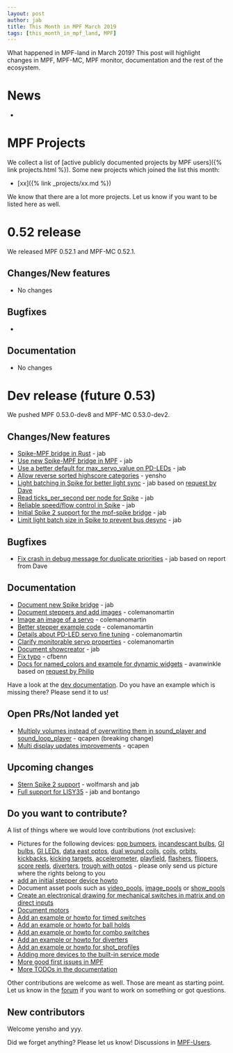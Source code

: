 ```yaml
---
layout: post
author: jab
title: This Month in MPF March 2019
tags: [this_month_in_mpf_land, MPF]
---
```

What happened in MPF-land in March 2019?
This post will highlight changes in MPF, MPF-MC, MPF monitor, documentation
and the rest of the ecosystem.

# News

*

# MPF Projects

We collect a list of [active publicly documented projects by MPF users]({% link projects.html %}).
Some new projects which joined the list this month:

* [xx]({% link _projects/xx.md %})

We know that there are a lot more projects. Let us know if you want to be listed here as well.

# 0.52 release

We released MPF 0.52.1 and MPF-MC 0.52.1.

## Changes/New features

* No changes

## Bugfixes

* 

## Documentation

* No changes


# Dev release (future 0.53)

We pushed MPF 0.53.0-dev8 and MPF-MC 0.53.0-dev2.

## Changes/New features

* [Spike-MPF bridge in Rust](https://github.com/missionpinball/mpf-spike/commit/529ac6d7d047ef8d74ce2e4555a910a4ddf190c5) - jab
* [Use new Spike-MPF bridge in MPF](https://github.com/missionpinball/mpf/commit/089f7e48008ab0e82d3d8712ef812ea636975933) - jab
* [Use a better default for max_servo_value on PD-LEDs](https://github.com/missionpinball/mpf/commit/9fbbd9bbe1367566e5defda0a2914f75db1635d2) - jab
* [Allow reverse sorted highscore categories](https://github.com/missionpinball/mpf/pull/1296) - yensho
* [Light batching in Spike for better light sync](https://github.com/missionpinball/mpf/pull/1313) - jab based on [request by Dave](https://groups.google.com/forum/#!topic/mpf-users/WHRLH0lGZL0)
* [Read ticks_per_second per node for Spike](https://groups.google.com/forum/#!topic/mpf-users/WHRLH0lGZL0) - jab 
* [Reliable speed/flow control in Spike](https://github.com/missionpinball/mpf/pull/1314) - jab
* [Initial Spike 2 support for the mpf-spike bridge](https://github.com/missionpinball/mpf-spike/commit/e234336f504c40a5050220e00b5baa049d659819) - jab
* [Limit light batch size in Spike to prevent bus desync](https://github.com/missionpinball/mpf/commit/f64d46689235bb1e4d5abaa63de6d5cf39a4c661) - jab

## Bugfixes

* [Fix crash in debug message for duplicate priorities](https://github.com/missionpinball/mpf/commit/7a3dad3ef3366b33f4fa77e45abfa54026faa76c) - jab based on report from Dave

## Documentation

* [Document new Spike bridge](https://github.com/missionpinball/mpf-docs/commit/6be23912212478beaa35356226ef86d37cd2cf49) - jab
* [Document steppers and add images](https://github.com/missionpinball/mpf-docs/pull/208) - colemanomartin
* [Image an image of a servo](https://github.com/missionpinball/mpf-docs/commit/4da3b0a4ca6a0910d2ed89065d61411f92a91f90) - colemanomartin
* [Better stepper example code](https://github.com/missionpinball/mpf-docs/pull/211) - colemanomartin
* [Details about PD-LED servo fine tuning](https://github.com/missionpinball/mpf-docs/pull/210) - colemanomartin
* [Clarify monitorable servo properties](https://github.com/missionpinball/mpf-docs/pull/209) - colemanomartin
* [Document showcreator](https://github.com/missionpinball/mpf-docs/commit/29f7312c4efff3ace0ed4d77f9ec255e18aa166f) - jab
* [Fix typo](https://github.com/missionpinball/mpf-docs/pull/212) - cfbenn
* [Docs for named_colors and example for dynamic widgets](https://github.com/missionpinball/mpf-docs/pull/213) - avanwinkle based on [request by Philip](https://groups.google.com/forum/#!topic/mpf-users/_WCjW4_9Hic)

Have a look at the [dev documentation](http://docs.missionpinball.org/en/dev/).
Do you have an example which is missing there? Please send it to us!

## Open PRs/Not landed yet

* [Multiply volumes instead of overwriting them in sound_player and sound_loop_player](https://github.com/missionpinball/mpf-mc/pull/333) - qcapen (breaking change)
* [Multi display updates improvements](https://github.com/missionpinball/mpf-mc/pull/323) - qcapen

## Upcoming changes

* [Stern Spike 2 support](https://github.com/missionpinball/mpf/issues/1246) - wolfmarsh and jab
* [Full support for LISY35](https://github.com/missionpinball/mpf/issues/1218) - jab and bontango

## Do you want to contribute?

A list of things where we would love contributions (not exclusive):

* Pictures for the following devices: [pop bumpers](http://docs.missionpinball.org/en/dev/mechs/pop_bumpers/index.html),
  [incandescant bulbs](http://docs.missionpinball.org/en/dev/mechs/lights/matrix_lights.html),
  [GI bulbs](http://docs.missionpinball.org/en/dev/mechs/lights/gis.html),
  [GI LEDs](http://docs.missionpinball.org/en/dev/mechs/lights/gis.html),
  [data east optos](docs.missionpinball.org/en/dev/mechs/switches/optos.html),
  [dual wound coils](http://docs.missionpinball.org/en/dev/mechs/coils/dual_wound_coils.html),
  [coils](http://docs.missionpinball.org/en/dev/mechs/coils/index.html),
  [orbits](http://docs.missionpinball.org/en/dev/mechs/loops/index.html),
  [kickbacks](http://docs.missionpinball.org/en/dev/mechs/kickbacks/index.html),
  [kicking targets](http://docs.missionpinball.org/en/dev/mechs/targets/kicking_targets/index.html),
  [accelerometer](http://docs.missionpinball.org/en/dev/mechs/accelerometers/index.html),
  [playfield](http://docs.missionpinball.org/en/dev/mechs/playfields/index.html),
  [flashers](http://docs.missionpinball.org/en/dev/mechs/lights/flashers.html),
  [flippers](http://docs.missionpinball.org/en/dev/mechs/flippers/index.html),
  [score reels](http://docs.missionpinball.org/en/dev/mechs/score_reels/index.html),
  [diverters](http://docs.missionpinball.org/en/dev/mechs/diverters/index.html),
  [trough with optos](http://docs.missionpinball.org/en/dev/mechs/troughs/index.html) - please only send us picture where the rights belong to you
* [add an initial stepper device howto](http://docs.missionpinball.org/en/dev/mechs/steppers/index.html)
* Document asset pools such as [video_pools](http://docs.missionpinball.org/en/dev/config/video_pools.html), [image_pools](http://docs.missionpinball.org/en/dev/config/image_pools.html) or [show_pools](http://docs.missionpinball.org/en/dev/config/show_pools.html)
* [Create an electronical drawing for mechanical switches in matrix and on direct inputs](http://docs.missionpinball.org/en/dev/mechs/switches/mechanical_switches.html)
* [Document motors](http://docs.missionpinball.org/en/dev/mechs/motors/index.html)
* [Add an example or howto for timed switches](http://docs.missionpinball.org/en/dev/game_logic/timed_switches/index.html)
* [Add an example or howto for ball holds](http://docs.missionpinball.org/en/dev/game_logic/ball_holds/index.html)
* [Add an example or howto for combo switches](http://docs.missionpinball.org/en/dev/game_logic/combo_switches/index.html)
* [Add an example or howto for diverters](http://docs.missionpinball.org/en/dev/mechs/diverters/index.html)
* [Add an example or howto for shot_profiles](http://docs.missionpinball.org/en/dev/game_logic/shots/shot_profiles.html)
* [Adding more devices to the built-in service mode](https://github.com/missionpinball/mpf/issues/693)
* [More good first issues in MPF](https://github.com/missionpinball/mpf/issues?q=is%3Aissue+is%3Aopen+label%3A%22good+first+issue%22)
* [More TODOs in the documentation](http://docs.missionpinball.org/en/dev/search.html?q=help_us_to_write_it&check_keywords=yes&area=default)

Other contributions are welcome as well.
Those are meant as starting point.
Let us know in the [forum](https://groups.google.com/forum/#!forum/mpf-users)
if you want to work on something or got questions.

## New contributors

Welcome yensho and yyy.

Did we forget anything? Please let us know!
Discussions in [MPF-Users](https://groups.google.com/forum/#!forum/mpf-users).
